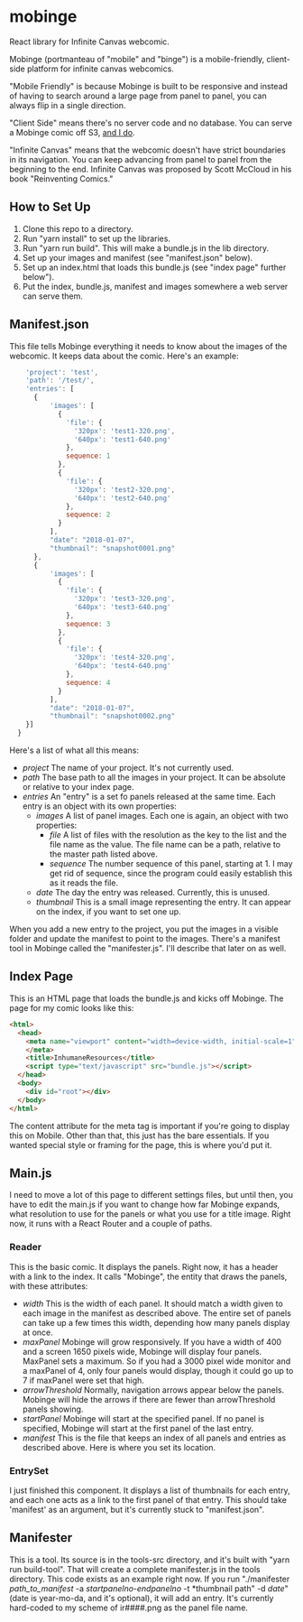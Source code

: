 # mobinge
React library for Infinite Canvas webcomic.

Mobinge (portmanteau of "mobile" and "binge") is a mobile-friendly, client-side platform for infinite canvas webcomics.

"Mobile Friendly" is because Mobinge is built to be responsive and instead of having to search around a large page from
panel to panel, you can always flip in a single direction.

"Client Side" means there's no server code and no database.  You can serve a Mobinge comic off S3,
[and I do](http://www.inhumaneresourcescomic.com).

"Infinite Canvas" means that the webcomic doesn't have strict boundaries in its navigation.  You can keep advancing
from panel to panel from the beginning to the end.  Infinite Canvas was proposed by Scott McCloud in his book "Reinventing
Comics."

## How to Set Up

1. Clone this repo to a directory.
2. Run "yarn install" to set up the libraries.
4. Run "yarn run build".  This will make a bundle.js in the lib directory.
3. Set up your images and manifest (see "manifest.json" below).
5. Set up an index.html that loads this bundle.js (see "index page" further below").
6. Put the index, bundle.js, manifest and images somewhere a web server can serve them.

## Manifest.json

This file tells Mobinge everything it needs to know about the images of the webcomic.  It keeps data about the comic.  Here's
an example:

```javascript
    'project': 'test',
    'path': '/test/',
    'entries': [
      {
          'images': [
            {
              'file': {
                '320px': 'test1-320.png',
                '640px': 'test1-640.png'
              },
              sequence: 1
            },
            {
              'file': {
                '320px': 'test2-320.png',
                '640px': 'test2-640.png'
              },
              sequence: 2
            }
          ],
          "date": "2018-01-07",
          "thumbnail": "snapshot0001.png"
      },
      {
          'images': [
            {
              'file': {
                '320px': 'test3-320.png',
                '640px': 'test3-640.png'
              },
              sequence: 3
            },
            {
              'file': {
                '320px': 'test4-320.png',
                '640px': 'test4-640.png'
              },
              sequence: 4
            }
          ],
          "date": "2018-01-07",
          "thumbnail": "snapshot0002.png"
    }]
  }
```
Here's a list of what all this means:
 * *project* The name of your project.  It's not currently used.
 * *path* The base path to all the images in your project.  It can be absolute or relative to your index page.
 * *entries* An "entry" is a set fo panels released at the same time.  Each entry is an object with its own properties:
   * *images* A list of panel images.  Each one is again, an object with two properties:
     * *file* A list of files with the resolution as the key to the list and the file name as the value.  The file name
     can be a path, relative to the master path listed above.
     * *sequence* The number sequence of this panel, starting at 1.  I may get rid of sequence, since the program could
     easily establish this as it reads the file.
   * *date* The day the entry was released.  Currently, this is unused.
   * *thumbnail* This is a small image representing the entry.  It can appear on the index, if you want to set one up.

When you add a new entry to the project, you put the images in a visible folder and update the manifest to point to the
images.  There's a manifest tool in Mobinge called the "manifester.js".  I'll describe that later on as well.

## Index Page
This is an HTML page that loads the bundle.js and kicks off Mobinge.  The page for my comic looks like this:
```html
<html>
  <head>
    <meta name="viewport" content="width=device-width, initial-scale=1">
    </meta>
    <title>InhumaneResources</title>
    <script type="text/javascript" src="bundle.js"></script>
  </head>
  <body>
    <div id="root"></div>
  </body>
</html>
```
The content attribute for the meta tag is important if you're going to display this on Mobile.  Other than that, this just has the bare essentials.  If you wanted special style or framing for the page, this is where you'd put it.

## Main.js
I need to move a lot of this page to different settings files, but until then, you have to edit the main.js if you want to change how far Mobinge expands, what resolution to use for the panels or what you use for a title image.  Right now, it runs with a React Router and a couple of paths.

### Reader
This is the basic comic.  It displays the panels.  Right now, it has a header with a link to the index.  It calls "Mobinge", the entity that draws the panels, with these attributes:

* *width* This is the width of each panel.  It should match a width given to each image in the manifest as described above.
The entire set of panels can take up a few times this width, depending how many panels display at once.
* *maxPanel* Mobinge will grow responsively.  If you have a width of 400 and a screen 1650 pixels wide, Mobinge will display four panels.  MaxPanel sets a maximum.  So if you had a 3000 pixel wide monitor and a maxPanel of 4, only four panels would display, though it could go up to 7 if maxPanel were set that high.
* *arrowThreshold* Normally, navigation arrows appear below the panels.  Mobinge will hide the arrows if there are fewer than arrowThreshold panels showing.
* *startPanel* Mobinge will start at the specified panel.  If no panel is specified, Mobinge will start at the first panel of the last entry.
* *manifest* This is the file that keeps an index of all panels and entries as described above.  Here is where you set its location.

### EntrySet
I just finished this component.  It displays a list of thumbnails for each entry, and each one acts as a link to the first panel of that entry.  This should take 'manifest' as an argument, but it's currently stuck to "manifest.json".

## Manifester
This is a tool.  Its source is in the tools-src directory, and it's built with "yarn run build-tool".  That will create a complete manifester.js in the tools directory.  This code exists as an example right now.   If you run "./manifester *path_to_manifest* -a *startpanelno*-*endpanelno* -t *thumbnail path" -d *date*" (date is year-mo-da, and it's optional), it will add an entry.  It's currently hard-coded to my scheme of ir####.png as the panel file name.
